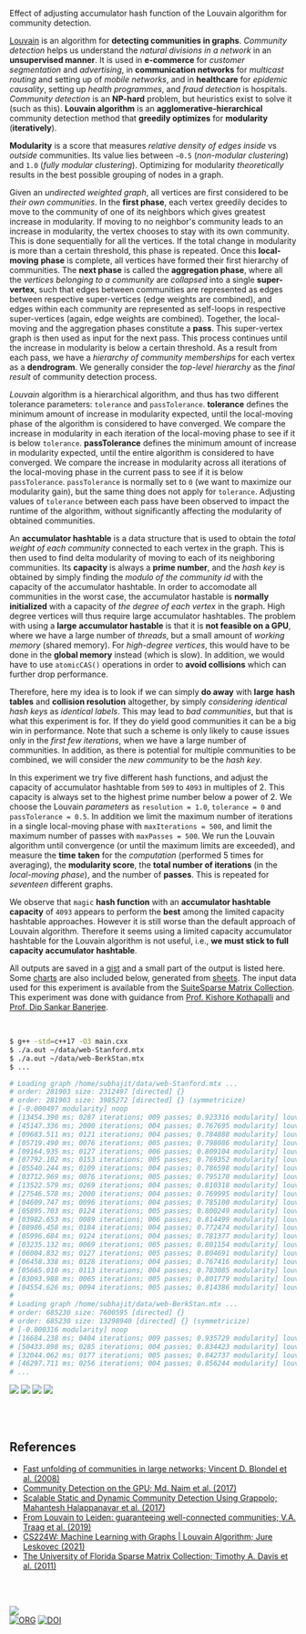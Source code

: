 Effect of adjusting accumulator hash function of the Louvain algorithm for
community detection.

[Louvain] is an algorithm for **detecting communities in graphs**. *Community*
*detection* helps us understand the *natural divisions in a network* in an
**unsupervised manner**. It is used in **e-commerce** for *customer*
*segmentation* and *advertising*, in **communication networks** for *multicast*
*routing* and setting up of *mobile networks*, and in **healthcare** for
*epidemic causality*, setting up *health programmes*, and *fraud detection* is
hospitals. *Community detection* is an **NP-hard** problem, but heuristics exist
to solve it (such as this). **Louvain algorithm** is an **agglomerative-hierarchical**
community detection method that **greedily optimizes** for **modularity**
(**iteratively**).

**Modularity** is a score that measures *relative density of edges inside* vs
*outside* communities. Its value lies between `−0.5` (*non-modular clustering*)
and `1.0` (*fully modular clustering*). Optimizing for modularity *theoretically*
results in the best possible grouping of nodes in a graph.

Given an *undirected weighted graph*, all vertices are first considered to be
*their own communities*. In the **first phase**, each vertex greedily decides to
move to the community of one of its neighbors which gives greatest increase in
modularity. If moving to no neighbor's community leads to an increase in
modularity, the vertex chooses to stay with its own community. This is done
sequentially for all the vertices. If the total change in modularity is more
than a certain threshold, this phase is repeated. Once this **local-moving**
**phase** is complete, all vertices have formed their first hierarchy of
communities. The **next phase** is called the **aggregation phase**, where all
the *vertices belonging to a community* are *collapsed* into a single
**super-vertex**, such that edges between communities are represented as edges
between respective super-vertices (edge weights are combined), and edges within
each community are represented as self-loops in respective super-vertices
(again, edge weights are combined). Together, the local-moving and the
aggregation phases constitute a **pass**. This super-vertex graph is then used
as input for the next pass. This process continues until the increase in
modularity is below a certain threshold. As a result from each pass, we have a
*hierarchy of community memberships* for each vertex as a **dendrogram**. We
generally consider the *top-level hierarchy* as the *final result* of community
detection process.

*Louvain* algorithm is a hierarchical algorithm, and thus has two different
tolerance parameters: `tolerance` and `passTolerance`. **tolerance** defines the
minimum amount of increase in modularity expected, until the local-moving phase
of the algorithm is considered to have converged. We compare the increase in
modularity in each iteration of the local-moving phase to see if it is below
`tolerance`. **passTolerance** defines the minimum amount of increase in
modularity expected, until the entire algorithm is considered to have converged.
We compare the increase in modularity across all iterations of the local-moving
phase in the current pass to see if it is below `passTolerance`. `passTolerance`
is normally set to `0` (we want to maximize our modularity gain), but the same
thing does not apply for `tolerance`. Adjusting values of `tolerance` between
each pass have been observed to impact the runtime of the algorithm, without
significantly affecting the modularity of obtained communities.

An **accumulator hashtable** is a data structure that is used to obtain the
*total weight of each community* connected to each vertex in the graph. This
is then used to find delta modularity of moving to each of its neighboring
communities. Its **capacity** is always a **prime number**, and the *hash key*
is obtained by simply finding the *modulo of the community id* with the
capacity of the accumulator hashtable. In order to accomodate all communities
in the worst case, the accumulator hastable is **normally initialized** with
a capacity of *the degree of each vertex* in the graph. High degree vertices
will thus require large accumulator hashtables. The problem with using a **large**
**accumulator hastable** is that it is **not feasible on a GPU**, where we
have a large number of *threads*, but a small amount of *working memory*
(shared memory). For *high-degree vertices*, this would have to be done in
the **global memory** instead (which is slow). In addition, we would have to
use `atomicCAS()` operations in order to **avoid collisions** which can further
drop performance.

Therefore, here my idea is to look if we can simply **do away** with **large**
**hash tables** and **collision resolution** altogether, by simply *considering*
*identical hash keys* as *identical labels*. This may lead to *bad communities*,
but that is what this experiment is for. If they do yield good communities it
can be a big win in performance. Note that such a scheme is only likely to cause
issues only in the *first few iterations*, when we have a large number of
communities. In addition, as there is potential for multiple communities to be
combined, we will consider the *new community* to be the *hash key*.

In this experiment we try five different hash functions, and adjust the capacity
of accumulator hashtable from `509` to `4093` in multiples of 2. This capacity
is always set to the highest prime number below a power of 2.  We choose the
Louvain *parameters* as `resolution = 1.0`, `tolerance = 0` and `passTolerance = 0.5`.
In addition we limit the maximum number of iterations in a single
local-moving phase with `maxIterations = 500`, and limit the maximum number of
passes with `maxPasses = 500`. We run the Louvain algorithm until convergence
(or until the maximum limits are exceeded), and measure the **time** **taken**
for the *computation* (performed 5 times for averaging), the **modularity
score**, the **total number of iterations** (in the *local-moving* *phase*), and
the number of **passes**. This is repeated for *seventeen* different graphs.

We observe that `magic` **hash function** with an **accumulator hashtable
capacity** of `4093` appears to perform the **best** among the limited capacity
hashtable approaches. However it is still worse than the default approach of
Louvain algorithm. Therefore it seems using a limited capacity accumulator
hashtable for the Louvain algorithm is not useful, i.e., **we must stick to
full** **capacity accumulator hashtable**.

All outputs are saved in a [gist] and a small part of the output is listed here.
Some [charts] are also included below, generated from [sheets]. The input data
used for this experiment is available from the [SuiteSparse Matrix Collection].
This experiment was done with guidance from [Prof. Kishore Kothapalli] and
[Prof. Dip Sankar Banerjee].

<br>

```bash
$ g++ -std=c++17 -O3 main.cxx
$ ./a.out ~/data/web-Stanford.mtx
$ ./a.out ~/data/web-BerkStan.mtx
$ ...

# Loading graph /home/subhajit/data/web-Stanford.mtx ...
# order: 281903 size: 2312497 [directed] {}
# order: 281903 size: 3985272 [directed] {} (symmetricize)
# [-0.000497 modularity] noop
# [13454.390 ms; 0287 iterations; 009 passes; 0.923316 modularity] louvainSeq
# [45147.336 ms; 2000 iterations; 004 passes; 0.767695 modularity] louvainSeqDivision {acc_capacity=509}
# [09683.511 ms; 0121 iterations; 004 passes; 0.784888 modularity] louvainSeqDivision {acc_capacity=1021}
# [05719.490 ms; 0076 iterations; 005 passes; 0.798086 modularity] louvainSeqDivision {acc_capacity=2039}
# [09164.935 ms; 0127 iterations; 006 passes; 0.809104 modularity] louvainSeqDivision {acc_capacity=4093}
# [07792.102 ms; 0153 iterations; 005 passes; 0.769352 modularity] louvainSeqMultiplication {acc_capacity=509}
# [05540.244 ms; 0109 iterations; 004 passes; 0.786598 modularity] louvainSeqMultiplication {acc_capacity=1021}
# [03712.969 ms; 0076 iterations; 005 passes; 0.795170 modularity] louvainSeqMultiplication {acc_capacity=2039}
# [13522.579 ms; 0269 iterations; 004 passes; 0.810318 modularity] louvainSeqMultiplication {acc_capacity=4093}
# [27546.578 ms; 2000 iterations; 004 passes; 0.769995 modularity] louvainSeqDjb2 {acc_capacity=509}
# [04609.747 ms; 0096 iterations; 004 passes; 0.785100 modularity] louvainSeqDjb2 {acc_capacity=1021}
# [05895.703 ms; 0124 iterations; 005 passes; 0.800249 modularity] louvainSeqDjb2 {acc_capacity=2039}
# [03982.653 ms; 0089 iterations; 006 passes; 0.814499 modularity] louvainSeqDjb2 {acc_capacity=4093}
# [08986.458 ms; 0184 iterations; 004 passes; 0.772474 modularity] louvainSeqSdbm {acc_capacity=509}
# [05996.684 ms; 0124 iterations; 004 passes; 0.781377 modularity] louvainSeqSdbm {acc_capacity=1021}
# [03235.132 ms; 0069 iterations; 005 passes; 0.801154 modularity] louvainSeqSdbm {acc_capacity=2039}
# [06004.832 ms; 0127 iterations; 005 passes; 0.804691 modularity] louvainSeqSdbm {acc_capacity=4093}
# [06458.338 ms; 0128 iterations; 004 passes; 0.767416 modularity] louvainSeqMagic {acc_capacity=509}
# [05665.010 ms; 0113 iterations; 004 passes; 0.783085 modularity] louvainSeqMagic {acc_capacity=1021}
# [03093.988 ms; 0065 iterations; 005 passes; 0.801779 modularity] louvainSeqMagic {acc_capacity=2039}
# [04554.626 ms; 0094 iterations; 005 passes; 0.814386 modularity] louvainSeqMagic {acc_capacity=4093}
#
# Loading graph /home/subhajit/data/web-BerkStan.mtx ...
# order: 685230 size: 7600595 [directed] {}
# order: 685230 size: 13298940 [directed] {} (symmetricize)
# [-0.000316 modularity] noop
# [16684.238 ms; 0404 iterations; 009 passes; 0.935729 modularity] louvainSeq
# [50433.898 ms; 0285 iterations; 004 passes; 0.834423 modularity] louvainSeqDivision {acc_capacity=509}
# [32044.062 ms; 0177 iterations; 005 passes; 0.842737 modularity] louvainSeqDivision {acc_capacity=1021}
# [46297.711 ms; 0256 iterations; 004 passes; 0.856244 modularity] louvainSeqDivision {acc_capacity=2039}
# ...
```

[![](https://i.imgur.com/EXTesTP.png)][sheetp]
[![](https://i.imgur.com/CgfPIuj.png)][sheetp]
[![](https://i.imgur.com/9zBlMnK.png)][sheetp]
[![](https://i.imgur.com/tcnvEB7.png)][sheetp]

<br>
<br>


## References

- [Fast unfolding of communities in large networks; Vincent D. Blondel et al. (2008)](https://arxiv.org/abs/0803.0476)
- [Community Detection on the GPU; Md. Naim et al. (2017)](https://arxiv.org/abs/1305.2006)
- [Scalable Static and Dynamic Community Detection Using Grappolo; Mahantesh Halappanavar et al. (2017)](https://ieeexplore.ieee.org/document/8091047)
- [From Louvain to Leiden: guaranteeing well-connected communities; V.A. Traag et al. (2019)](https://www.nature.com/articles/s41598-019-41695-z)
- [CS224W: Machine Learning with Graphs | Louvain Algorithm; Jure Leskovec (2021)](https://www.youtube.com/watch?v=0zuiLBOIcsw)
- [The University of Florida Sparse Matrix Collection; Timothy A. Davis et al. (2011)](https://doi.org/10.1145/2049662.2049663)

<br>
<br>

[![](https://i.imgur.com/x7jvUkt.jpg)](https://www.youtube.com/watch?v=I-PIFYTbBe0)<br>
[![ORG](https://img.shields.io/badge/org-puzzlef-green?logo=Org)](https://puzzlef.github.io)
[![DOI](https://zenodo.org/badge/523278722.svg)](https://zenodo.org/badge/latestdoi/523278722)


[(1)]: https://github.com/puzzlef/labelrank-adjust-accumulator-capacity
[Prof. Dip Sankar Banerjee]: https://sites.google.com/site/dipsankarban/
[Prof. Kishore Kothapalli]: https://faculty.iiit.ac.in/~kkishore/
[SuiteSparse Matrix Collection]: https://sparse.tamu.edu
[Louvain]: https://en.wikipedia.org/wiki/Louvain_method
[gist]: https://gist.github.com/wolfram77/7413ec304193901a238108378b7d06e9
[charts]: https://imgur.com/a/HxCnM2z
[sheets]: https://docs.google.com/spreadsheets/d/1NrCPwU25peLR8Yl29BAMfrNyL2zlIHvgEF4EoNvFyUg/edit?usp=sharing
[sheetp]: https://docs.google.com/spreadsheets/d/e/2PACX-1vTFPR38ZidzcBULWggiCGnRehCBi3dY9-cUulJI9YQ8GOx_UIxwGG0UWymZF5vfv2uHkyi6Y82nC8Ep/pubhtml
